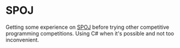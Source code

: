 SPOJ
============

Getting some experience on [SPOJ](http://www.spoj.com/users/davidgalehouse/) before trying other competitive programming competitions. Using C# when it's possible and not too inconvenient.
